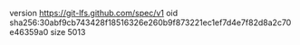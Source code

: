 version https://git-lfs.github.com/spec/v1
oid sha256:30abf9cb743428f18516326e260b9f873221ec1ef7d4e7f82d8a2c70e46359a0
size 5013
